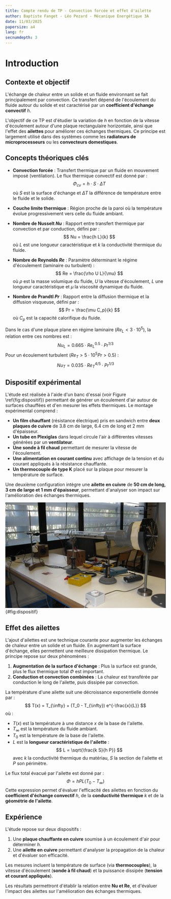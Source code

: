 ```yaml
---
title: Compte rendu de TP - Convection forcée et effet d'ailette
author: Baptiste Fanget - Léo Pezard - Mécanique Energétique 3A
date: 11/03/2025
papersize: a4
lang: fr 
secnumdepth: 3
---
```


# Introduction

## Contexte et objectif

L'échange de chaleur entre un solide et un fluide environnant se fait principalement par convection. Ce transfert dépend de l'écoulement du fluide autour du solide et est caractérisé par un **coefficient d'échange convectif** $h$. 

L'objectif de ce TP est d'étudier la variation de $h$ en fonction de la vitesse d'écoulement autour d'une plaque rectangulaire horizontale, ainsi que l'effet des **ailettes** pour améliorer ces échanges thermiques. Ce principe est largement utilisé dans des systèmes comme les **radiateurs de microprocesseurs** ou les **convecteurs domestiques**.

## Concepts théoriques clés

- **Convection forcée** : Transfert thermique par un fluide en mouvement imposé (ventilation). Le flux thermique convectif est donné par :  
  $$
  \Phi_{cv} = h \cdot S \cdot \Delta T
  $$
  où $S$ est la surface d'échange et $\Delta T$ la différence de température entre le fluide et le solide.

- **Couche limite thermique** : Région proche de la paroi où la température évolue progressivement vers celle du fluide ambiant.

- **Nombre de Nusselt $Nu$** : Rapport entre transfert thermique par convection et par conduction, défini par :  
  $$
  Nu = \frac{h L}{k}
  $$
  où $L$ est une longueur caractéristique et $k$ la conductivité thermique du fluide.

- **Nombre de Reynolds $Re$** : Paramètre déterminant le régime d'écoulement (laminaire ou turbulent) :  
  $$
  Re = \frac{\rho U L}{\mu}
  $$
  où $\rho$ est la masse volumique du fluide, $U$ la vitesse d'écoulement, $L$ une longueur caractéristique et $\mu$ la viscosité dynamique du fluide.

- **Nombre de Prandtl $Pr$** : Rapport entre la diffusion thermique et la diffusion visqueuse, défini par :  
  $$
  Pr = \frac{\mu C_p}{k}
  $$
  où $C_p$ est la capacité calorifique du fluide.

Dans le cas d'une plaque plane en régime laminaire ($Re_L < 3 \cdot 10^5$), la relation entre ces nombres est :  
$$
Nu_L = 0.665 \cdot Re_L^{0.5} \cdot Pr^{1/3}
$$
Pour un écoulement turbulent ($Re_{T} > 5 \cdot 10^5 Pr > 0.5$) :  
$$
Nu_T = 0.035 \cdot Re_T^{4/5} \cdot Pr^{1/3}
$$



## Dispositif expérimental

L'étude est réalisée à l'aide d'un banc d'essai (voir Figure \ref{fig:dispositif}) permettant de générer un écoulement d'air autour de surfaces chauffées et d'en mesurer les effets thermiques. Le montage expérimental comprend :

- **Un film chauffant** (résistance électrique) pris en sandwich entre **deux plaques de cuivre** de $3.8$ cm de large, $6.4$ cm de long et $2$ mm d'épaisseur.
- **Un tube en Plexiglas** dans lequel circule l'air à différentes vitesses générées par un **ventilateur**.
- **Une sonde à fil chaud** permettant de mesurer la vitesse de l'écoulement.
- **Une alimentation en courant continu** avec affichage de la tension et du courant appliqués à la résistance chauffante.
- **Un thermocouple de type K** placé sur la plaque pour mesurer la température de surface.

Une deuxième configuration intègre une **ailette en cuivre** de **50 cm de long, 3 cm de large et 1 mm d'épaisseur**, permettant d'analyser son impact sur l'amélioration des échanges thermiques.

![Dispositif expérimental](dispositif.png){#fig:dispositif}

## Effet des ailettes

L'ajout d'ailettes est une technique courante pour augmenter les échanges de chaleur entre un solide et un fluide. En augmentant la surface d'échange, elles permettent une meilleure dissipation thermique. Le principe repose sur deux phénomènes :

1. **Augmentation de la surface d'échange** : Plus la surface est grande, plus le flux thermique total $\Phi$ est important.
2. **Conduction et convection combinées** : La chaleur est transférée par conduction le long de l'ailette, puis dissipée par convection.

La température d'une ailette suit une décroissance exponentielle donnée par :  
$$
T(x) = T_{\infty} + (T_0 - T_{\infty}) e^{-\frac{x}{L}}
$$
où :

- $T(x)$ est la température à une distance $x$ de la base de l'ailette.
- $T_{\infty}$ est la température du fluide ambiant.
- $T_0$ est la température de la base de l'ailette.
- $L$ est la **longueur caractéristique de l'ailette** :  
  $$
  L = \sqrt{\frac{k S}{h P}}
  $$
  avec $k$ la conductivité thermique du matériau, $S$ la section de l'ailette et $P$ son périmètre.

Le flux total évacué par l'ailette est donné par :  
$$
\Phi = h P L (T_0 - T_{\infty})
$$
Cette expression permet d'évaluer l'efficacité des ailettes en fonction du **coefficient d'échange convectif** $h$, de la **conductivité thermique** $k$ et de la **géométrie de l'ailette**.





## Expérience

L'étude repose sur deux dispositifs :

1. Une **plaque chauffante en cuivre** soumise à un écoulement d'air pour déterminer $h$.
2. Une **ailette en cuivre** permettant d'analyser la propagation de la chaleur et d'évaluer son efficacité.

Les mesures incluent la température de surface (via **thermocouples**), la vitesse d'écoulement (**sonde à fil chaud**) et la puissance dissipée (**tension et courant appliqués**).

Les résultats permettront d'établir la relation entre **Nu et Re**, et d'évaluer l'impact des ailettes sur l'amélioration des échanges thermiques.


